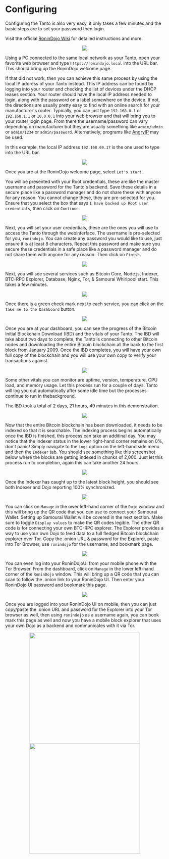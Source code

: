 # Configuring
Configuring the Tanto is also very easy, it only takes a few minutes and the basic steps are to set your password then login. 

Visit the official [RoninDojo Wiki](https://wiki.ronindojo.io/en/setup/tanto-setup) for detailed instructions and more. 

<p align="center">
  <img src="assets/RoninUI00.png">
</p>

Using a PC connected to the same local network as your Tanto, open your favorite web browser and type `https://ronindojo.local` into the URL bar. This should bring up the RoninDojo welcome page.

If that did not work, then you can achieve this same process by using the local IP address of your Tanto instead. This IP address can be found by logging into your router and checking the list of devices under the DHCP leases section. Your router should have the local IP address needed to login, along with the password on a label somewhere on the device. If not, the directions are usually pretty easy to find with an online search for your manufacturer's router. Typically, you can just type `192.168.0.1` or `192.168.1.1` or `10.0.0.1` into your web browser and that will bring you to your router login page. From there the username/password can vary depending on manufacturer but they are usually something like `admin/admin` or `admin/1234` or `admin/password`. Alternatively, programs like [AngryIP](https://angryip.org/) may be used.

In this example, the local IP address `192.168.69.17` is the one used to type into the URL bar. 

<p align="center">
  <img src="assets/RoninUI01.png">
</p>

Once you are at the RoninDojo welcome page, select `Let's start`.

You will be presented with your Root credentials, these are like the master username and password for the Tanto's backend. Save these details in a secure place like a password manager and do not share these with anyone for any reason. You cannot change these, they are pre-selected for you. Ensure that you select the box that says `I have backed up Root user credentials`, then click on `Continue`.

<p align="center">
  <img src="assets/RoninUI02.png">
</p>

Next, you will set your user credentials, these are the ones you will use to access the Tanto through the webinterface. The username is pre-selected for you, `ronindojo`. You can create any password you would like to use, just ensure it is at least 8 characters. Repeat this password and make sure you secure these credentials in a safe place like a password manager and do not share them with anyone for any reason. Then click on `Finish`.

<p align="center">
  <img src="assets/RoninUI03.png">
</p>

Next, you will see several services such as Bitcoin Core, Node.js, Indexer, BTC-RPC Explorer, Database, Nginx, Tor, & Samourai Whirlpool start. This takes a few minutes. 

<p align="center">
  <img src="assets/RoninUI04.png">
</p>

Once there is a green check mark next to each service, you can click on the `Take me to the Dashboard` button. 

<p align="center">
  <img src="assets/RoninUI05.png">
</p>

Once you are at your dashboard, you can see the progress of the Bitcoin Initial Blockchain Download (IBD) and the vitals of your Tanto. The IBD will take about two days to complete, the Tanto is connecting to other Bitcoin nodes and downloading the entire Bitcoin blockchain all the back to the first block from January 2009. Once the IBD completes, you will have your own full copy of the blockchain and you will use your own copy to verify your transactions against.  

<p align="center">
  <img src="assets/RoninUI06.png">
</p>

Some other vitals you can monitor are uptime, version, temperature, CPU load, and memory usage. Let this process run for a couple of days. Tanto will log you out automatically after some idle time but the processes continue to run in thebackground. 

The IBD took a total of 2 days, 21 hours, 49 minutes in this demonstration. 

<p align="center">
  <img src="assets/RoninUI07.png">
</p>

Now that the entire Bitcoin blockchain has been downloaded, it needs to be indexed so that it is searchable. The indexing process begins automatically once the IBD is finished, this process can take an additinal day. You may notice that the Indexer status in the lower right-hand corner remains on 0%, don't panic! Simply navigate to the `Logs` option on the left-hand side menu and then the `Indexer` tab. You should see something like this screenshot below where the blocks are getting indexed in chunks of 2,000. Just let this process run to completion, again this can take another 24 hours. 

<p align="center">
  <img src="assets/RoninUI08.png">
</p>

Once the Indexer has caught up to the latest block height, you should see both Indexer and Dojo reporting 100% synchronized.

<p align="center">
  <img src="assets/RoninUI09.png">
</p>

You can click on `Manage` in the ower left-hand corner of the `Dojo` window and this will bring up the QR code that you can use to connect your Samourai Wallet. Setting up Samourai Wallet will be covered in the next section. Make sure to toggle `Display values` to make the QR codes legible. The other QR code is for connecting your own BTC-RPC explorer. The Explorer provides a way to use your own Dojo to feed data to a full fledged Bitcoin blockchain explorer over Tor. Copy the .onion URL & password for the Explorer, paste into Tor Browser, use `ronindojo` for the username, and bookmark page. 

<p align="center">
  <img src="assets/RoninUI10.png">
</p>

You can even log into your RoninDojoUI from your mobile phone with the Tor Browser. From the dashboard, click on `Manage` in the lower left-hand corner of the `RoninDojo` window. This will bring up a QR code that you can scan to follow the .onion link to your RoninDojo UI. Then enter your RoninDojo UI password and bookmark this page. 

<p align="center">
  <img src="assets/RoninUI11.png">
</p>

Once you are logged into your RoninDojo UI on mobile, then you can just copy/paste the .onion URL and password for the Explorer into your Tor browser as well, then using `ronindojo` as a username again, you can book mark this page as well and now you have a mobile block explorer that uses your own Dojo as a backend and communicates with it via Tor. 

<p align="center">
  <img width="350" src="assets/RoninUI12.png">
  <img width="350" src="assets/RoninUI13.png">
</p>
